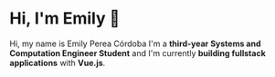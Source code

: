 # Hi, I'm Emily 👋
Hi, my name is Emily Perea Córdoba I'm a **third-year Systems and Computation Engineer Student** and I'm currently **building fullstack applications** with **Vue.js**.
